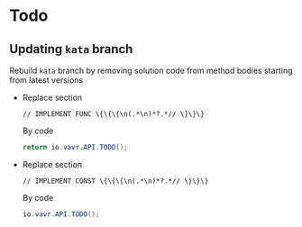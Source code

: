 # Todo

##  Updating `kata` branch

Rebuild `kata` branch by removing solution code from method bodies starting from latest versions

* Replace section

  ```regexp
  // IMPLEMENT FUNC \{\{\{\n(.*\n)*?.*// \}\}\}
  ```

  By code

  ```java
  return io.vavr.API.TODO();
  ```

* Replace section

  ```regexp
  // IMPLEMENT CONST \{\{\{\n(.*\n)*?.*// \}\}\}
  ```

  By code

  ```java
  io.vavr.API.TODO();
  ```

